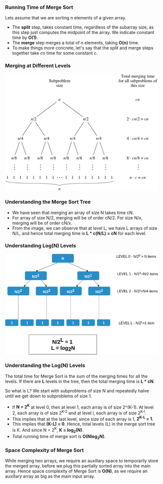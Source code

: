 ### Running Time of Merge Sort

Lets assume that we are sorting n elements of a given array.

  -  The **split** step, takes constant time, regardless of the subarray size, as this step just computes the midpoint of the array. We indicate constant time by **O(1)**.
  -  The **merge** step merges a total of n elements, taking **O(n)** time.
  -  To make things more concrete, let's say that the split and merge steps together take cn time for some constant c.

### Merging at Different Levels
<img src="images/time.png"/>

### Understanding the Merge Sort Tree
   - We have seen that merging an array of size N takes time cN.
   - For array of size N/2, merging will be of order cN/2. For size N/x, merging will be of order cN/x.
   - From the image, we can observe that at level L, we have L arrays of size N/L, and hence total merging time is **L * c(N/L) = cN** for each level.

### Understanding Log(N) Levels
<img src="images/time2.png"/>

### Understanding the Log(N) Levels

The total time for Merge Sort is the sum of the merging times for all the levels. If there are **L** levels in the tree, then the total merging time is **L * cN**.

So what is L? We start with subproblems of size N and repeatedly halve until we get down to subproblems of size 1.

   - If **N = 2<sup>K<sup>** at level 0, then at level 1, each array is of size 2^(K-1). At level 2, each array is of size 2<sup>K-2</sup> and at level l, each array is of size 2<sup>K-l</sup>.
   - This implies that at the last level, since size of each array is 1, **2<sup>K-L</sup> = 1.**
   - This implies that **(K-L) = 0**. Hence, total levels (L) in the merge sort tree is K. And since N = 2<sup>K</sup>, **K = log<sub>2</sub>(N)**.
   - Total running time of merge sort is **O(Nlog<sub>2</sub>N)**.

### Space Complexity of Merge Sort
While merging two arrays, we require an auxillary space to temporarily store the merged array, before we plug this partially sorted array into the main array. Hence space complexity of Merge Sort is **O(N)**, as we require an auxillary array as big as the main input array.

